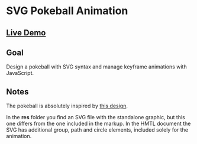 # SVG Pokeball Animation

## [Live Demo](https://codepen.io/borntofrappe/full/zgYgKp)

## Goal

Design a pokeball with SVG syntax and manage keyframe animations with JavaScript.

## Notes

The pokeball is absolutely inspired by [this design](https://dribbble.com/shots/6048003-Poke-Coaster).

In the **res** folder you find an SVG file with the standalone graphic, but this one differs from the one included in the markup. In the HMTL document the SVG has additional group, path and circle elements, included solely for the animation.